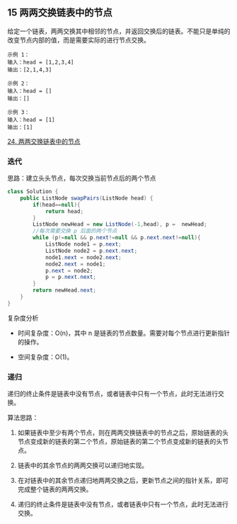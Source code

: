 ## 15 两两交换链表中的节点


给定一个链表，两两交换其中相邻的节点，并返回交换后的链表。不能只是单纯的改变节点内部的值，而是需要实际的进行节点交换。

```
示例 1：
输入：head = [1,2,3,4]
输出：[2,1,4,3]

示例 2：
输入：head = []
输出：[]

示例 3：
输入：head = [1]
输出：[1]
```


[24. 两两交换链表中的节点](https://leetcode-cn.com/problems/swap-nodes-in-pairs/)


### 迭代

思路：建立头头节点，每次交换当前节点后的两个节点


```java
class Solution {
    public ListNode swapPairs(ListNode head) {
        if(head==null){
            return head;
        }
        ListNode newHead = new ListNode(-1,head), p =  newHead;
        //每次需要交换 p 后面的两个节点
        while (p!=null && p.next!=null && p.next.next!=null){
            ListNode node1 = p.next;
            ListNode node2 = p.next.next;
            node1.next = node2.next;
            node2.next = node1;
            p.next = node2;
            p = p.next.next;
        }
        return newHead.next;
    }
}
```

复杂度分析

* 时间复杂度：O(n)，其中 n 是链表的节点数量。需要对每个节点进行更新指针的操作。

* 空间复杂度：O(1)。

### 递归


递归的终止条件是链表中没有节点，或者链表中只有一个节点，此时无法进行交换。

算法思路：

1. 如果链表中至少有两个节点，则在两两交换链表中的节点之后，原始链表的头节点变成新的链表的第二个节点，原始链表的第二个节点变成新的链表的头节点。

2. 链表中的其余节点的两两交换可以递归地实现。

3. 在对链表中的其余节点递归地两两交换之后，更新节点之间的指针关系，即可完成整个链表的两两交换。

4. 递归的终止条件是链表中没有节点，或者链表中只有一个节点，此时无法进行交换。


